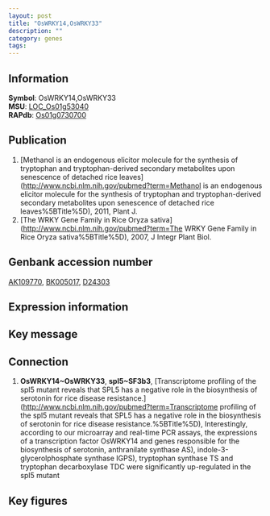 ```yaml
---
layout: post
title: "OsWRKY14,OsWRKY33"
description: ""
category: genes
tags: 
---
```


## Information
__Symbol__: OsWRKY14,OsWRKY33  
__MSU__: [LOC_Os01g53040](http://rice.plantbiology.msu.edu/cgi-bin/ORF_infopage.cgi?orf=LOC_Os01g53040)  
__RAPdb__: [Os01g0730700](http://rapdb.dna.affrc.go.jp/viewer/gbrowse_details/irgsp1?name=Os01g0730700)  

## Publication
1. [Methanol is an endogenous elicitor molecule for the synthesis of tryptophan and tryptophan-derived secondary metabolites upon senescence of detached rice leaves](http://www.ncbi.nlm.nih.gov/pubmed?term=Methanol is an endogenous elicitor molecule for the synthesis of tryptophan and tryptophan-derived secondary metabolites upon senescence of detached rice leaves%5BTitle%5D), 2011, Plant J.
2. [The WRKY Gene Family in Rice Oryza sativa](http://www.ncbi.nlm.nih.gov/pubmed?term=The WRKY Gene Family in Rice Oryza sativa%5BTitle%5D), 2007, J Integr Plant Biol.

## Genbank accession number
[AK109770](http://www.ncbi.nlm.nih.gov/nuccore/AK109770), [BK005017](http://www.ncbi.nlm.nih.gov/nuccore/BK005017), [D24303](http://www.ncbi.nlm.nih.gov/nuccore/D24303)  

## Expression information

## Key message

## Connection
1. __OsWRKY14~OsWRKY33__, __spl5~SF3b3__, [Transcriptome profiling of the spl5 mutant reveals that SPL5 has a negative role in the biosynthesis of serotonin for rice disease resistance.](http://www.ncbi.nlm.nih.gov/pubmed?term=Transcriptome profiling of the spl5 mutant reveals that SPL5 has a negative role in the biosynthesis of serotonin for rice disease resistance.%5BTitle%5D),  Interestingly, according to our microarray and real-time PCR assays, the expressions of a transcription factor OsWRKY14 and genes responsible for the biosynthesis of serotonin, anthranilate synthase AS), indole-3-glycerolphosphate synthase IGPS), tryptophan synthase TS and tryptophan decarboxylase TDC were significantly up-regulated in the spl5 mutant

## Key figures


